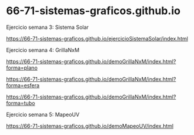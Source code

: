 # 66-71-sistemas-graficos.github.io

Ejercicio semana 3: Sistema Solar

https://66-71-sistemas-graficos.github.io/ejercicioSistemaSolar/index.html

Ejercicio semana 4: GrillaNxM

https://66-71-sistemas-graficos.github.io/demoGrillaNxM/index.html?forma=plano

https://66-71-sistemas-graficos.github.io/demoGrillaNxM/index.html?forma=esfera

https://66-71-sistemas-graficos.github.io/demoGrillaNxM/index.html?forma=tubo

Ejercicio semana 5: MapeoUV

https://66-71-sistemas-graficos.github.io/demoMapeoUV/index.html
